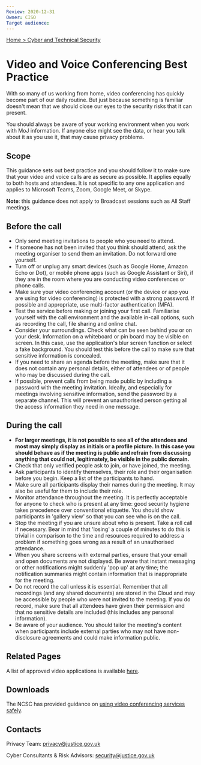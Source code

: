 ```yaml
---
Review: 2020-12-31
Owner: CISO
Target audience:
---
```


[Home > Cyber and Technical Security](../..)

# Video and Voice Conferencing Best Practice

With so many of us working from home, video conferencing has quickly become part of our daily routine. But just because something is familiar doesn't mean that we should close our eyes to the security risks that it can present.

You should always be aware of your working environment when you work with MoJ information. If anyone else might see the data, or hear you talk about it as you use it, that may cause privacy problems.

## Scope

This guidance sets out best practice and you should follow it to make sure that your video and voice calls are as secure as possible. It applies equally to both hosts and attendees. It is not specific to any one application and applies to Microsoft Teams, Zoom, Google Meet, or Skype.

**Note**: this guidance does not apply to Broadcast sessions such as All Staff meetings.

## Before the call

* Only send meeting invitations to people who you need to attend.
* If someone has not been invited that you think should attend, ask the meeting organiser to send them an invitation. Do not forward one yourself.
* Turn off or unplug any smart devices (such as Google Home, Amazon Echo or Dot), or mobile phone apps (such as Google Assistant or Siri), if they are in the room where you are conducting video conferences or phone calls.
* Make sure your video conferencing account (or the device or app you are using for video conferencing) is protected with a strong password. If possible and appropriate, use multi-factor authentication (MFA).
* Test the service before making or joining your first call. Familiarise yourself with the call environment and the available in-call options, such as recording the call, file sharing and online chat.
* Consider your surroundings. Check what can be seen behind you or on your desk. Information on a whiteboard or pin board may be visible on screen. In this case, use the application's blur screen function or select a fake background. You should test this before the call to make sure that sensitive information is concealed.
* If you need to share an agenda before the meeting, make sure that it does not contain any personal details, either of attendees or of people who may be discussed during the call.
* If possible, prevent calls from being made public by including a password with the meeting invitation. Ideally, and especially for meetings involving sensitive information, send the password by a separate channel. This will prevent an unauthorised person getting all the access information they need in one message.

## During the call

* **For larger meetings, it is not possible to see all of the attendees and most may simply display as initials or a profile picture. In this case you should behave as if the meeting is public and refrain from discussing anything that could not, legitimately, be visible in the public domain.**
* Check that only verified people ask to join, or have joined, the meeting.
* Ask participants to identify themselves, their role and their organisation before you begin. Keep a list of the participants to hand.
* Make sure all participants display their names during the meeting. It may also be useful for them to include their role.
* Monitor attendance throughout the meeting. It is perfectly acceptable for anyone to check who is present at any time: good security hygiene takes precedence over conventional etiquette. You should show participants in 'gallery view' so that you can see who is on the call.
* Stop the meeting if you are unsure about who is present. Take a roll call if necessary. Bear in mind that 'losing' a couple of minutes to do this is trivial in comparison to the time and resources required to address a problem if something goes wrong as a result of an unauthorised attendance.
* When you share screens with external parties, ensure that your email and open documents are not displayed. Be aware that instant messaging or other notifications might suddenly 'pop up' at any time; the notification summaries might contain information that is inappropriate for the meeting.
* Do not record the call unless it is essential. Remember that all recordings (and any shared documents) are stored in the Cloud and may be accessible by people who were not invited to the meeting. If you do record, make sure that all attendees have given their permission and that no sensitive details are included (this includes any personal information).
* Be aware of your audience. You should tailor the meeting's content when participants include external parties who may not have non-disclosure agreements and could make information public.

## Related Pages

A list of approved video applications is available [here](../general-user-video-and-messaging-apps-guidance/).

## Downloads

The NCSC has provided guidance on [using video conferencing services safely](https://www.ncsc.gov.uk/guidance/video-conferencing-services-using-them-securely).

## Contacts

Privacy Team: [privacy@justice.gov.uk](privacy@justice.gov.uk)

Cyber Consultants & Risk Advisors: [security@justice.gov.uk](security@justice.gov.uk)
